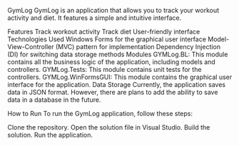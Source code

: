 GymLog
GymLog is an application that allows you to track your workout activity and diet. It features a simple and intuitive interface.

Features
Track workout activity
Track diet
User-friendly interface
Technologies Used
Windows Forms for the graphical user interface
Model-View-Controller (MVC) pattern for implementation
Dependency Injection (DI) for switching data storage methods
Modules
GYMLog.BL: This module contains all the business logic of the application, including models and controllers.
GYMLog.Tests: This module contains unit tests for the controllers.
GYMLog.WinFormsGUI: This module contains the graphical user interface for the application.
Data Storage
Currently, the application saves data in JSON format. However, there are plans to add the ability to save data in a database in the future.

How to Run
To run the GymLog application, follow these steps:

Clone the repository.
Open the solution file in Visual Studio.
Build the solution.
Run the application.
